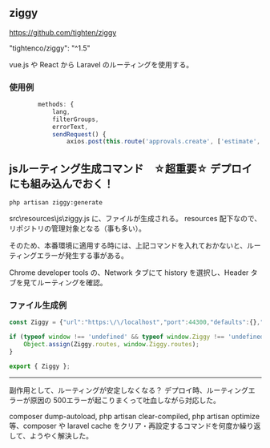 ## ziggy
https://github.com/tighten/ziggy


"tightenco/ziggy": "^1.5"


vue.js や React から Laravel のルーティングを使用する。


### 使用例
```js
        methods: {
            lang,
            filterGroups,
            errorText,
            sendRequest() {
                axios.post(this.route('approvals.create', ['estimate', this.id]), {
```


## jsルーティング生成コマンド　☆超重要☆ デプロイにも組み込んでおく！
```
php artisan ziggy:generate
```

src\resources\js\ziggy.js に、ファイルが生成される。
resources 配下なので、リポジトリの管理対象となる（事も多い）。

そのため、本番環境に適用する時には、上記コマンドを入れておかないと、ルーティングエラーが発生する事がある。

Chrome developer tools の、Network タブにて history を選択し、Header タブを見てルーティングを確認。


### ファイル生成例
```js
const Ziggy = {"url":"https:\/\/localhost","port":44300,"defaults":{},"routes":{"approvals.latest":{"uri":"approvals\/{mode}\/{id}\/latest","methods":["GET","HEAD"]},"approvals.create":{"uri":"approvals\/{mode}\/{id}\/create","methods":["POST"]},"approvals.history":{"uri":"approvals\/{mode}\/{id}\/history","methods":["GET","HEAD"]}}};

if (typeof window !== 'undefined' && typeof window.Ziggy !== 'undefined') {
    Object.assign(Ziggy.routes, window.Ziggy.routes);
}

export { Ziggy };
```

_________________________________________________________________________________________

副作用として、ルーティングが安定しなくなる？
デプロイ時、ルーティングエラーが原因の 500エラーが起こりまくって吐血しながら対応した。

composer dump-autoload, php artisan clear-compiled, php artisan optimize 等、composer や laravel cache をクリア・再設定するコマンドを何度か繰り返して、ようやく解決した。




